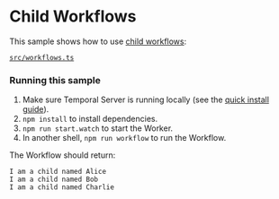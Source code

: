 # Child Workflows

This sample shows how to use [child workflows](https://docs.temporal.io/docs/typescript/workflows#child-workflows):

[`src/workflows.ts`](./src/workflows.ts)

### Running this sample

1. Make sure Temporal Server is running locally (see the [quick install guide](https://docs.temporal.io/docs/server/quick-install/)).
1. `npm install` to install dependencies.
1. `npm run start.watch` to start the Worker.
1. In another shell, `npm run workflow` to run the Workflow.

The Workflow should return:

```
I am a child named Alice
I am a child named Bob
I am a child named Charlie
```
